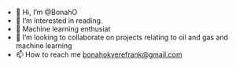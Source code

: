 - 👋 Hi, I’m @BonahO
- 👀 I’m interested in reading. 
- 🌱 Machine learning enthusiat 
- 💞️ I’m looking to collaborate on projects relating to oil and gas and machine learning
- 📫 How to reach me bonahokyerefrank@gmail.com

<!---
BonahO/BonahO is a ✨ special ✨ repository because its `README.md` (this file) appears on your GitHub profile.
You can click the Preview link to take a look at your changes.
--->
